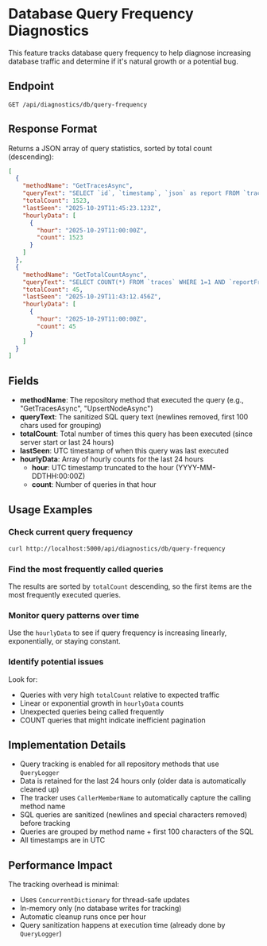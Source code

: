 # Database Query Frequency Diagnostics

This feature tracks database query frequency to help diagnose increasing database traffic and determine if it's natural growth or a potential bug.

## Endpoint

```
GET /api/diagnostics/db/query-frequency
```

## Response Format

Returns a JSON array of query statistics, sorted by total count (descending):

```json
[
  {
    "methodName": "GetTracesAsync",
    "queryText": "SELECT `id`, `timestamp`, `json` as report FROM `traces` WHERE 1=1 AND `reportFrom_idx` NOT REGEXP @testPattern...",
    "totalCount": 1523,
    "lastSeen": "2025-10-29T11:45:23.123Z",
    "hourlyData": [
      {
        "hour": "2025-10-29T11:00:00Z",
        "count": 1523
      }
    ]
  },
  {
    "methodName": "GetTotalCountAsync",
    "queryText": "SELECT COUNT(*) FROM `traces` WHERE 1=1 AND `reportFrom_idx` NOT REGEXP @testPattern",
    "totalCount": 45,
    "lastSeen": "2025-10-29T11:43:12.456Z",
    "hourlyData": [
      {
        "hour": "2025-10-29T11:00:00Z",
        "count": 45
      }
    ]
  }
]
```

## Fields

- **methodName**: The repository method that executed the query (e.g., "GetTracesAsync", "UpsertNodeAsync")
- **queryText**: The sanitized SQL query text (newlines removed, first 100 chars used for grouping)
- **totalCount**: Total number of times this query has been executed (since server start or last 24 hours)
- **lastSeen**: UTC timestamp of when this query was last executed
- **hourlyData**: Array of hourly counts for the last 24 hours
  - **hour**: UTC timestamp truncated to the hour (YYYY-MM-DDTHH:00:00Z)
  - **count**: Number of queries in that hour

## Usage Examples

### Check current query frequency

```bash
curl http://localhost:5000/api/diagnostics/db/query-frequency
```

### Find the most frequently called queries

The results are sorted by `totalCount` descending, so the first items are the most frequently executed queries.

### Monitor query patterns over time

Use the `hourlyData` to see if query frequency is increasing linearly, exponentially, or staying constant.

### Identify potential issues

Look for:
- Queries with very high `totalCount` relative to expected traffic
- Linear or exponential growth in `hourlyData` counts
- Unexpected queries being called frequently
- COUNT queries that might indicate inefficient pagination

## Implementation Details

- Query tracking is enabled for all repository methods that use `QueryLogger`
- Data is retained for the last 24 hours only (older data is automatically cleaned up)
- The tracker uses `CallerMemberName` to automatically capture the calling method name
- SQL queries are sanitized (newlines and special characters removed) before tracking
- Queries are grouped by method name + first 100 characters of the SQL
- All timestamps are in UTC

## Performance Impact

The tracking overhead is minimal:
- Uses `ConcurrentDictionary` for thread-safe updates
- In-memory only (no database writes for tracking)
- Automatic cleanup runs once per hour
- Query sanitization happens at execution time (already done by `QueryLogger`)
